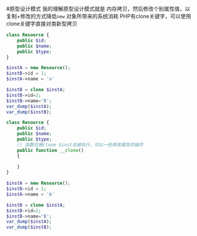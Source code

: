 #原型设计模式
我的理解原型设计模式就是
内存拷贝，然后修改个别属性值，以复制+修改的方式降低`new` 对象所带来的系统消耗
PHP有clone关键字，可以使用clone关键字直接对类新型拷贝


```php
class Resource {
    public $id;
    public $name;
    public $type;
}

$instA = new Resource();
$instB->id = 1;
$instA->name = 'a' 

$instB = clone $instA;
$instB->id=2;
$instB->name='B';
var_dump($instA);
var_dump($instB);
```

```php
class Resource {
    public $id;
    public $name;
    public $type;
    // 函数在被clone $inst会被执行，可以一些修改属性的操作
    public function __clone()
    {
        
    }
}

$instA = new Resource();
$instB->id = 1;
$instA->name = 'A' 

$instB = clone $instA;
$instB->id=2;
$instB->name='B';
var_dump($instA);
var_dump($instB);
```